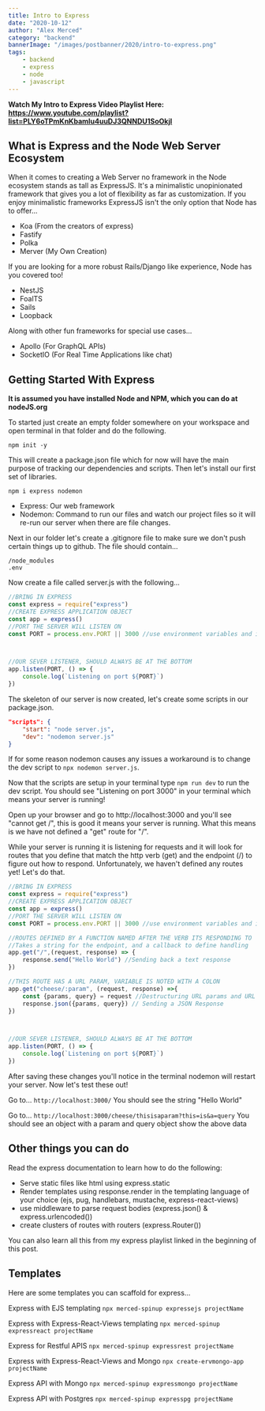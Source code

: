 ```yaml
---
title: Intro to Express
date: "2020-10-12"
author: "Alex Merced"
category: "backend"
bannerImage: "/images/postbanner/2020/intro-to-express.png"
tags:
    - backend
    - express
    - node
    - javascript
---
```


**Watch My Intro to Express Video Playlist Here: https://www.youtube.com/playlist?list=PLY6oTPmKnKbamIu4uuDJ3QNNDU1SoOkjl**

## What is Express and the Node Web Server Ecosystem

When it comes to creating a Web Server no framework in the Node ecosystem stands as tall as ExpressJS. It's a minimalistic unopinionated framework that gives you a lot of flexibility as far as customization. If you enjoy minimalistic frameworks ExpressJS isn't the only option that Node has to offer...

- Koa (From the creators of express)
- Fastify
- Polka
- Merver (My Own Creation)

If you are looking for a more robust Rails/Django like experience, Node has you covered too!

- NestJS
- FoalTS
- Sails
- Loopback

Along with other fun frameworks for special use cases...

- Apollo (For GraphQL APIs)
- SocketIO (For Real Time Applications like chat)

## Getting Started With Express
**It is assumed you have installed Node and NPM, which you can do at nodeJS.org**

To started just create an empty folder somewhere on your workspace and open terminal in that folder and do the following.

```npm init -y```

This will create a package.json file which for now will have the main purpose of tracking our dependencies and scripts. Then let's install our first set of libraries.

```npm i express nodemon```

- Express: Our web framework
- Nodemon: Command to run our files and watch our project files so it will re-run our server when there are file changes.

Next in our folder let's create a .gitignore file to make sure we don't push certain things up to github. The file should contain...

```
/node_modules
.env
```

Now create a file called server.js with the following...

```js
//BRING IN EXPRESS
const express = require("express")
//CREATE EXPRESS APPLICATION OBJECT
const app = express()
//PORT THE SERVER WILL LISTEN ON
const PORT = process.env.PORT || 3000 //use environment variables and if not, 3000



//OUR SEVER LISTENER, SHOULD ALWAYS BE AT THE BOTTOM
app.listen(PORT, () => {
    console.log(`Listening on port ${PORT}`)
})

```

The skeleton of our server is now created, let's create some scripts in our package.json.

```json
"scripts": {
    "start": "node server.js",
    "dev": "nodemon server.js"
}
```

If for some reason nodemon causes any issues a workaround is to change the dev script to ```npx nodemon server.js```.

Now that the scripts are setup in your terminal type ```npm run dev``` to run the dev script. You should see "Listening on port 3000" in your terminal which means your server is running!

Open up your browser and go to http://localhost:3000 and you'll see "cannot get /", this is good it means your server is running. What this means is we have not defined a "get" route for "/".

While your server is running it is listening for requests and it will look for routes that you define that match the http verb (get) and the endpoint (/) to figure out how to respond. Unfortunately, we haven't defined any routes yet! Let's do that.

```js
//BRING IN EXPRESS
const express = require("express")
//CREATE EXPRESS APPLICATION OBJECT
const app = express()
//PORT THE SERVER WILL LISTEN ON
const PORT = process.env.PORT || 3000 //use environment variables and if not, 3000

//ROUTES DEFINED BY A FUNCTION NAMED AFTER THE VERB ITS RESPONDING TO
//Takes a string for the endpoint, and a callback to define handling
app.get("/",(request, response) => {
    response.send("Hello World") //Sending back a text response
})

//THIS ROUTE HAS A URL PARAM, VARIABLE IS NOTED WITH A COLON
app.get("cheese/:param", (request, response) =>{
    const {params, query} = request //Destructuring URL params and URL queries from request object
    response.json({params, query}) // Sending a JSON Response
})



//OUR SEVER LISTENER, SHOULD ALWAYS BE AT THE BOTTOM
app.listen(PORT, () => {
    console.log(`Listening on port ${PORT}`)
})

```

After saving these changes you'll notice in the terminal nodemon will restart your server. Now let's test these out!

Go to...
```http://localhost:3000/```
You should see the string "Hello World"

Go to...
```http://localhost:3000/cheese/thisisaparam?this=is&a=query```
You should see an object with a param and query object show the above data

## Other things you can do

Read the express documentation to learn how to do the following:

- Serve static files like html using express.static
- Render templates using response.render in the templating language of your choice (ejs, pug, handlebars, mustache, express-react-views)
- use middleware to parse request bodies (express.json() & express.urlencoded())
- create clusters of routes with routers (express.Router())

You can also learn all this from my express playlist linked in the beginning of this post.

## Templates

Here are some templates you can scaffold for express...

Express with EJS templating
```npx merced-spinup expressejs projectName```

Express with Express-React-Views templating
```npx merced-spinup expressreact projectName```

Express for Restful APIS
```npx merced-spinup expressrest projectName```

Express with Express-React-Views and Mongo
```npx create-ervmongo-app projectName```

Express API with Mongo
```npx merced-spinup expressmongo projectName```

Express API with Postgres
```npx merced-spinup expresspg projectName```
